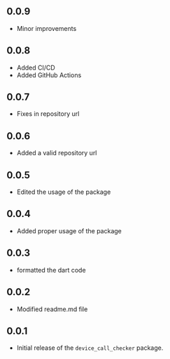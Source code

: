 ## 0.0.9
- Minor improvements

## 0.0.8
- Added CI/CD 
- Added GitHub Actions

## 0.0.7
- Fixes in repository url

## 0.0.6
- Added a valid repository url

## 0.0.5
- Edited the usage of the package

## 0.0.4
- Added proper usage of the package

## 0.0.3
- formatted the dart code

## 0.0.2
- Modified readme.md file

## 0.0.1
- Initial release of the `device_call_checker` package.
